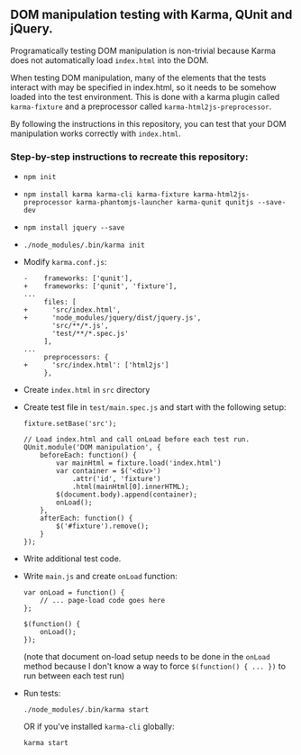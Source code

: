## DOM manipulation testing with Karma, QUnit and jQuery.

Programatically testing DOM manipulation is non-trivial because Karma does not automatically load `index.html` into the DOM.

When testing DOM manipulation, many of the elements that the tests interact with may be specified in index.html, so it needs to be somehow loaded into the test environment.  This is done with a karma plugin called `karma-fixture` and a preprocessor called `karma-html2js-preprocessor`.

By following the instructions in this repository, you can test that your DOM manipulation works correctly with `index.html`.

### Step-by-step instructions to recreate this repository:

- `npm init`
- `npm install karma karma-cli karma-fixture karma-html2js-preprocessor karma-phantomjs-launcher karma-qunit qunitjs --save-dev`
- `npm install jquery --save`
- `./node_modules/.bin/karma init`
- Modify `karma.conf.js`:

    ```
    -    frameworks: ['qunit'],
    +    frameworks: ['qunit', 'fixture'],
    ...
         files: [
    +      'src/index.html',
    +      'node_modules/jquery/dist/jquery.js',
           'src/**/*.js',
           'test/**/*.spec.js'
         ],
    ...
         preprocessors: {
    +      'src/index.html': ['html2js']
         },
    ```

- Create `index.html` in `src` directory
- Create test file in `test/main.spec.js` and start with the following setup:
    ```
    fixture.setBase('src');

    // Load index.html and call onLoad before each test run.
    QUnit.module('DOM manipulation', {
        beforeEach: function() {
            var mainHtml = fixture.load('index.html')
            var container = $('<div>')
                .attr('id', 'fixture')
                .html(mainHtml[0].innerHTML);
            $(document.body).append(container);
            onLoad();
        },
        afterEach: function() {
            $('#fixture').remove();
        }
    });
    ```
- Write additional test code.
- Write `main.js` and create `onLoad` function:
    ```
    var onLoad = function() {
        // ... page-load code goes here
    };

    $(function() {
        onLoad();
    });
    ```
    (note that document on-load setup needs to be done in the `onLoad` method because I don't know a way to force `$(function() { ... })` to run between each test run)

- Run tests:
    ```
    ./node_modules/.bin/karma start
    ```
    OR if you've installed `karma-cli` globally:
    ```
    karma start
    ```

